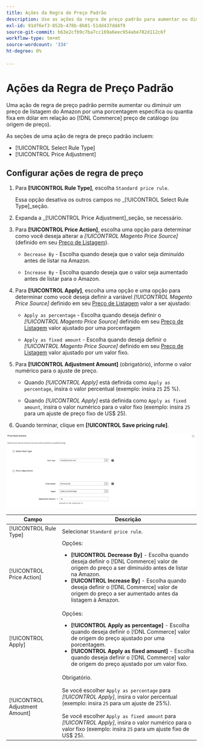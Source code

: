 ```yaml
---
title: Ações da Regra de Preço Padrão
description: Use as ações da regra de preço padrão para aumentar ou diminuir um preço de lista do Amazon relativo ao preço do catálogo de Comércio (ou à origem de preço).
exl-id: 91df6ef3-852b-478b-8b01-51dd437dd4f9
source-git-commit: b63e2cfb9c7ba7cc169a6eec954abe782d112c6f
workflow-type: tm+mt
source-wordcount: '334'
ht-degree: 0%

---
```


# Ações da Regra de Preço Padrão

Uma ação de regra de preço padrão permite aumentar ou diminuir um preço de listagem do Amazon por uma porcentagem específica ou quantia fixa em dólar em relação ao [!DNL Commerce] preço de catálogo (ou origem de preço).

As seções de uma ação de regra de preço padrão incluem:

- [!UICONTROL Select Rule Type]
- [!UICONTROL Price Adjustment]

## Configurar ações de regra de preço

1. Para **[!UICONTROL Rule Type]**, escolha `Standard price rule`.

   Essa opção desativa os outros campos no _[!UICONTROL Select Rule Type]_seção.

1. Expanda a _[!UICONTROL Price Adjustment]_seção, se necessário.

1. Para **[!UICONTROL Price Action]**, escolha uma opção para determinar como você deseja alterar a *[!UICONTROL Magento Price Source]* (definido em seu [Preço de Listagem](./listing-price.md)).

   - `Decrease By` - Escolha quando deseja que o valor seja diminuído antes de listar na Amazon.

   - `Increase By` - Escolha quando deseja que o valor seja aumentado antes de listar para o Amazon.

1. Para **[!UICONTROL Apply]**, escolha uma opção e uma opção para determinar como você deseja definir a variável *[!UICONTROL Magento Price Source]* definido em seu [Preço de Listagem](./listing-price.md) valor a ser ajustado:

   - `Apply as percentage` - Escolha quando deseja definir o *[!UICONTROL Magento Price Source]* definido em seu [Preço de Listagem](./listing-price.md) valor ajustado por uma porcentagem

   - `Apply as fixed amount` - Escolha quando deseja definir o *[!UICONTROL Magento Price Source]* definido em seu [Preço de Listagem](./listing-price.md) valor ajustado por um valor fixo.

1. Para **[!UICONTROL Adjustment Amount]** (obrigatório), informe o valor numérico para o ajuste de preço.

   - Quando *[!UICONTROL Apply]* está definida como `Apply as percentage`, insira o valor percentual (exemplo: insira `25` 25 %).

   - Quando *[!UICONTROL Apply]* está definida como `Apply as fixed amount`, insira o valor numérico para o valor fixo (exemplo: insira `25` para um ajuste de preço fixo de US$ 25).

1. Quando terminar, clique em **[!UICONTROL Save pricing rule]**.

![Regra de preço padrão](assets/ob-price-rule-action-standard-example.png)

| Campo | Descrição |
|---|---|
| [!UICONTROL Rule Type] | Selecionar `Standard price rule`. |
| [!UICONTROL Price Action] | Opções:<ul><li>**[!UICONTROL Decrease By]** - Escolha quando deseja definir o [!DNL Commerce] valor de origem do preço a ser diminuído antes de listar na Amazon.</li><li>**[!UICONTROL Increase By]** - Escolha quando deseja definir o [!DNL Commerce] valor de origem do preço a ser aumentado antes da listagem à Amazon.</li></ul> |
| [!UICONTROL Apply] | Opções:<ul><li>**[!UICONTROL Apply as percentage]** - Escolha quando deseja definir o [!DNL Commerce] valor de origem do preço ajustado por uma porcentagem.</li><li>**[!UICONTROL Apply as fixed amount]** - Escolha quando deseja definir o [!DNL Commerce] valor de origem do preço ajustado por um valor fixo.</li></ul> |
| [!UICONTROL Adjustment Amount] | Obrigatório.<br><br>Se você escolher `Apply as percentage` para *[!UICONTROL Apply]*, insira o valor percentual (exemplo: insira `25` para um ajuste de 25%).<br><br>Se você escolher `Apply as fixed amount` para *[!UICONTROL Apply]*, insira o valor numérico para o valor fixo (exemplo: insira `25` para um ajuste fixo de US$ 25). |

